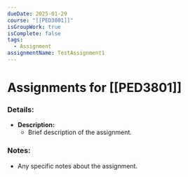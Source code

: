 ```yaml
---
dueDate: 2025-01-29
course: "[[PED3801]]"
isGroupWork: true
isComplete: false
tags:
  - Assignment
assignmentName: TestAssignment1
---
```


# Assignments for [[PED3801]]

### Details:
- **Description:**
  - Brief description of the assignment.

### Notes:
- Any specific notes about the assignment.